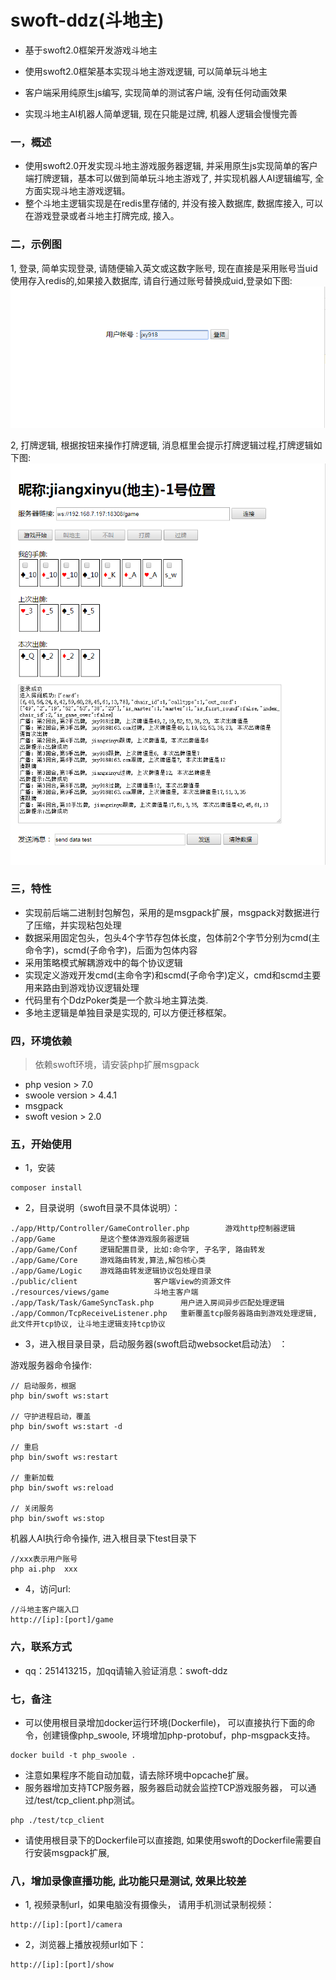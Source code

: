 # swoft-ddz(斗地主)

* 基于swoft2.0框架开发游戏斗地主

* 使用swoft2.0框架基本实现斗地主游戏逻辑, 可以简单玩斗地主
* 客户端采用纯原生js编写, 实现简单的测试客户端, 没有任何动画效果
* 实现斗地主AI机器人简单逻辑, 现在只能是过牌, 机器人逻辑会慢慢完善

### 一，概述

* 使用swoft2.0开发实现斗地主游戏服务器逻辑, 并采用原生js实现简单的客户端打牌逻辑，基本可以做到简单玩斗地主游戏了, 并实现机器人AI逻辑编写, 全方面实现斗地主游戏逻辑。
* 整个斗地主逻辑实现是在redis里存储的, 并没有接入数据库, 数据库接入, 可以在游戏登录或者斗地主打牌完成, 接入。

### 二，示例图
1, 登录, 简单实现登录, 请随便输入英文或这数字账号, 现在直接是采用账号当uid使用存入redis的,如果接入数据库, 请自行通过账号替换成uid,登录如下图:
![游戏demo1](images/demo1.png)

2, 打牌逻辑, 根据按钮来操作打牌逻辑, 消息框里会提示打牌逻辑过程,打牌逻辑如下图:
![游戏demo2](images/demo2.png)

 
### 三，特性

* 实现前后端二进制封包解包，采用的是msgpack扩展，msgpack对数据进行了压缩，并实现粘包处理
* 数据采用固定包头，包头4个字节存包体长度，包体前2个字节分别为cmd(主命令字)，scmd(子命令字)，后面为包体内容
* 采用策略模式解耦游戏中的每个协议逻辑
* 实现定义游戏开发cmd(主命令字)和scmd(子命令字)定义，cmd和scmd主要用来路由到游戏协议逻辑处理
* 代码里有个DdzPoker类是一个款斗地主算法类.
* 多地主逻辑是单独目录是实现的, 可以方便迁移框架。
          
### 四，环境依赖

>依赖swoft环境，请安装php扩展msgpack
 
* php vesion > 7.0
* swoole version > 4.4.1   
* msgpack
* swoft vesion > 2.0

     
### 五，开始使用
* 1，安装

```
composer install

``` 

* 2，目录说明（swoft目录不具体说明）：

```
./app/Http/Controller/GameController.php		游戏http控制器逻辑
./app/Game		    是这个整体游戏服务器逻辑
./app/Game/Conf	    逻辑配置目录, 比如:命令字, 子名字, 路由转发
./app/Game/Core		游戏路由转发,算法,解包核心类
./app/Game/Logic	游戏路由转发逻辑协议包处理目录
./public/client				    客户端view的资源文件
./resources/views/game		    斗地主客户端
./app/Task/Task/GameSyncTask.php	  用户进入房间异步匹配处理逻辑
./app/Common/TcpReceiveListener.php	  重新覆盖tcp服务器路由到游戏处理逻辑, 此文件开tcp协议, 让斗地主逻辑支持tcp协议

``` 
         
* 3，进入根目录目录，启动服务器(swoft启动websocket启动法） ：

游戏服务器命令操作:

```
// 启动服务，根据
php bin/swoft ws:start

// 守护进程启动，覆盖 
php bin/swoft ws:start -d

// 重启
php bin/swoft ws:restart

// 重新加载
php bin/swoft ws:reload

// 关闭服务
php bin/swoft ws:stop

```  

机器人AI执行命令操作, 进入根目录下test目录下

```
//xxx表示用户账号
php ai.php  xxx   

```
 

* 4，访问url:

```
//斗地主客户端入口
http://[ip]:[port]/game

```


### 六，联系方式

* qq：251413215，加qq请输入验证消息：swoft-ddz

### 七，备注

* 可以使用根目录增加docker运行环境(Dockerfile)， 可以直接执行下面的命令，创建镜像php_swoole, 环境增加php-protobuf，php-msgpack支持。 

```
docker build -t php_swoole .

```
* 注意如果程序不能自动加载，请去除环境中opcache扩展。
* 服务器增加支持TCP服务器，服务器启动就会监控TCP游戏服务器， 可以通过/test/tcp_client.php测试。

```
php ./test/tcp_client

```
    
* 请使用根目录下的Dockerfile可以直接跑, 如果使用swoft的Dockerfile需要自行安装msgpack扩展,  

### 八，增加录像直播功能, 此功能只是测试, 效果比较差

* 1, 视频录制url，如果电脑没有摄像头， 请用手机测试录制视频：

````
http://[ip]:[port]/camera
````

* 2，浏览器上播放视频url如下：

```
http://[ip]:[port]/show
```



